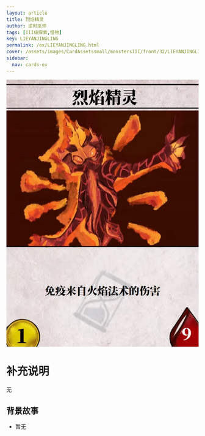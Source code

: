 ```yaml
---
layout: article
title: 烈焰精灵
author: 逆时巫师
tags: [III级探索,怪物]
key: LIEYANJINGLING
permalink: /ex/LIEYANJINGLING.html
cover: /assets/images/CardAssetssmall/monstersIII/front/32/LIEYANJINGLING.webp
sidebar:
  nav: cards-ex
---
```

![](/assets/images/CardAssets/monstersIII/front/32/LIEYANJINGLING.webp)

# 补充说明
无


## 背景故事
* 暂无